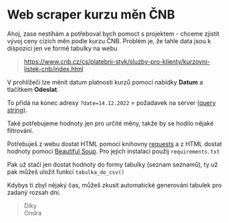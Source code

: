 # Web scraper kurzu měn ČNB

Ahoj, zase nestíhám a potřeboval bych pomoct s projektem - chceme zjistit vývoj ceny cizích měn podle kurzu ČNB. Problém je, že tahle data jsou k dispozici jen ve formě tabulky na webu 

> https://www.cnb.cz/cs/platebni-styk/sluzby-pro-klienty/kurzovni-listek-cnb/index.html

V prohlížeči lze měnit datum platnosti kurzů pomocí nabídky **Datum** a tlačítkem **Odeslat**.

To přidá na konec adresy `?date=14.12.2022` = požadavek na server ([query string](https://en.wikipedia.org/wiki/Query_string)).

Také potřebujeme hodnoty jen pro určité měny, takže by se hodilo nějaké filtrování.

Potřebuješ z webu dostat HTML pomocí knihovny [requests](https://requests.readthedocs.io/en/latest/) a z HTML dostat hodnoty pomocí [Beautiful Soup](https://beautiful-soup-4.readthedocs.io/en/latest/). Pro jejich instalaci použij `requirements.txt`

Pak už stačí jen dostat hodnoty do formy tabulky (seznam seznamů), ty už pak můžeš uložit funkcí `tabulka_do_csv()`

Kdybys ti zbyl nějaký čas, můžeš zkusit automatické generování tabulek pro zadaný rozsah dní.

> Díky  
> Ondra
